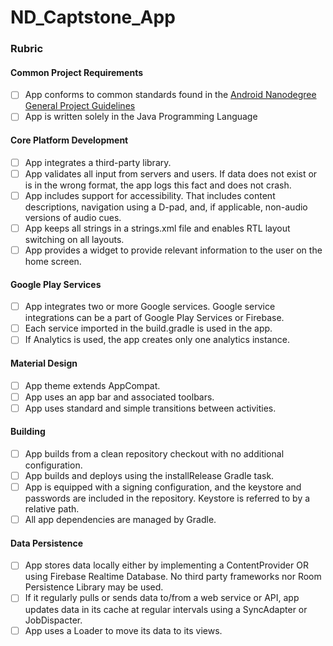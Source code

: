 # ND_Captstone_App

### Rubric

#### Common Project Requirements
- [ ] App conforms to common standards found in the [Android Nanodegree General Project Guidelines](http://udacity.github.io/android-nanodegree-guidelines/core.html)
- [ ] App is written solely in the Java Programming Language

#### Core Platform Development
- [ ] App integrates a third-party library.
- [ ] App validates all input from servers and users. If data does not exist or is in the wrong format, the app logs this fact and does not crash.
- [ ] App includes support for accessibility. That includes content descriptions, navigation using a D-pad, and, if applicable, non-audio versions of audio cues.
- [ ] App keeps all strings in a strings.xml file and enables RTL layout switching on all layouts.
- [ ] App provides a widget to provide relevant information to the user on the home screen.

#### Google Play Services
- [ ] App integrates two or more Google services. Google service integrations can be a part of Google Play Services or Firebase.
- [ ] Each service imported in the build.gradle is used in the app.
- [ ] If Analytics is used, the app creates only one analytics instance.

#### Material Design
- [ ] App theme extends AppCompat.
- [ ] App uses an app bar and associated toolbars.
- [ ] App uses standard and simple transitions between activities.

#### Building
- [ ] App builds from a clean repository checkout with no additional configuration.
- [ ] App builds and deploys using the installRelease Gradle task.
- [ ] App is equipped with a signing configuration, and the keystore and passwords are included in the repository. Keystore is referred to by a relative path.
- [ ] All app dependencies are managed by Gradle.

#### Data Persistence
- [ ] App stores data locally either by implementing a ContentProvider OR using Firebase Realtime Database. No third party frameworks nor Room Persistence Library may be used.
- [ ] If it regularly pulls or sends data to/from a web service or API, app updates data in its cache at regular intervals using a SyncAdapter or JobDispacter.
- [ ] App uses a Loader to move its data to its views.
